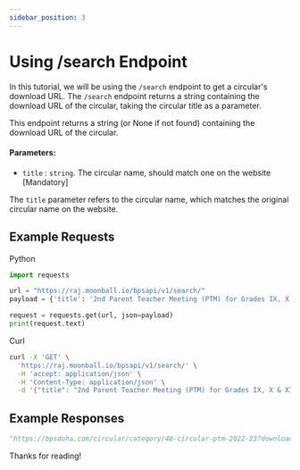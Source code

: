 ```yaml
---
sidebar_position: 3
---
```

# Using /search Endpoint

In this tutorial, we will be using the `/search` endpoint to get a circular's download URL.
The `/search` endpoint returns a string containing the download URL of the circular, taking the circular title as a parameter.

This endpoint returns a string (or None if not found) containing the download URL of the circular.

#### Parameters:

* `title` : `string`. The circular name, should match one on the website [Mandatory]

The `title` parameter refers to the circular name, which matches the original circular name on the website.


## Example Requests

Python 

```python
import requests

url = "https://raj.moonball.io/bpsapi/v1/search/"
payload = {'title': '2nd Parent Teacher Meeting (PTM) for Grades IX, X & XII'}

request = requests.get(url, json=payload)
print(request.text)
```

Curl

```bash
curl -X 'GET' \
  'https://raj.moonball.io/bpsapi/v1/search/' \
  -H 'accept: application/json' \
  -H 'Content-Type: application/json' \
  -d '{"title": "2nd Parent Teacher Meeting (PTM) for Grades IX, X & XII"}'
```

## Example Responses


```python
"https://bpsdoha.com/circular/category/40-circular-ptm-2022-23?download=1095:2nd-parent-teacher-meeting-ptm-for-grades-ix-x-xii"
```

Thanks for reading!